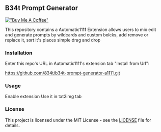 ## B34t Prompt Generator
[!["Buy Me A Coffee"](https://www.buymeacoffee.com/assets/img/custom_images/orange_img.png)](https://www.buymeacoffee.com/beatwaster)

This repository contains a Automatic1111 Extension allows users to mix edit and generate prompts by wildcards and custom bolcks, 
add remove or replace it, sort it's places simple drag and drop

### Installation

Enter this repo's URL in Automatic1111's extension tab "Install from Url":

https://github.com/834t/b34t-prompt-generator-a1111.git

### Usage
Enable extension
Use it in txt2img tab

### License
This project is licensed under the MIT License - see the [LICENSE](LICENSE) file for details.
